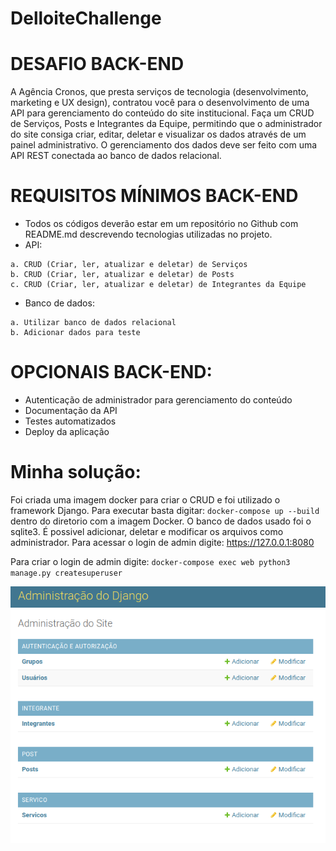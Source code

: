 # DelloiteChallenge

# DESAFIO BACK-END

A Agência Cronos, que presta serviços de tecnologia (desenvolvimento, marketing e UX
design), contratou você para o desenvolvimento de uma API para gerenciamento do
conteúdo do site institucional.
Faça um CRUD de Serviços, Posts e Integrantes da Equipe, permitindo que o administrador
do site consiga criar, editar, deletar e visualizar os dados através de um painel
administrativo.
O gerenciamento dos dados deve ser feito com uma API REST conectada ao banco de
dados relacional.

# REQUISITOS MÍNIMOS BACK-END


- Todos os códigos deverão estar em um repositório no Github com README.md
descrevendo tecnologias utilizadas no projeto.
- API:
```
a. CRUD (Criar, ler, atualizar e deletar) de Serviços
b. CRUD (Criar, ler, atualizar e deletar) de Posts
c. CRUD (Criar, ler, atualizar e deletar) de Integrantes da Equipe
```
- Banco de dados:
```
a. Utilizar banco de dados relacional
b. Adicionar dados para teste
```
# OPCIONAIS BACK-END:


- Autenticação de administrador para gerenciamento do conteúdo
- Documentação da API
- Testes automatizados
- Deploy da aplicação

# Minha solução:

Foi criada uma imagem docker para criar o CRUD e foi utilizado o framework Django.
Para executar basta digitar: 
`docker-compose up --build`
 dentro do diretorio com a imagem Docker.
O banco de dados usado foi o sqlite3.
É possivel adicionar, deletar e modificar os arquivos como administrador.
Para acessar o login de admin digite: 
https://127.0.0.1:8080

Para criar o login de admin digite:
`docker-compose exec web python3 manage.py createsuperuser`

![alt text](https://raw.githubusercontent.com/masuta16/DelloiteChallenge/main/images/Screenshot%20from%202022-02-06%2014-39-09.png)

